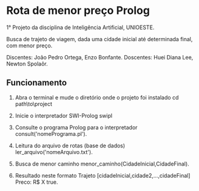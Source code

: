 # Rota de menor preço Prolog
1° Projeto da disciplina de Inteligência Artificial, UNIOESTE.

Busca de trajeto de viagem, dada uma cidade inicial até determinada final, com menor preço.

Discentes: João Pedro Ortega, Enzo Bonfante.
Doscentes: Huei Diana Lee, Newton Spolaôr.

## Funcionamento
1. Abra o terminal e mude o diretório onde o projeto foi instalado
cd path\to\project

2. Inicie o interpretador SWI-Prolog
swipl

3. Consulte o programa Prolog para o interpretador
consult('nomePrograma.pl').

4. Leitura do arquivo de rotas (base de dados)
ler_arquivo('nomeArquivo.txt').

5. Busca de menor caminho
menor_caminho(CidadeInicial,CidadeFinal).

6. Resultado neste formato
Trajeto
[cidadeInicial,cidade2,...,cidadeFinal]
Preco: R$ X
true.